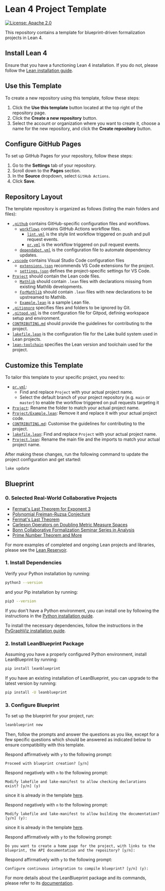 # Lean 4 Project Template

[![License: Apache 2.0](https://img.shields.io/badge/License-Apache_2.0-lightblue.svg)](https://opensource.org/licenses/Apache-2.0)

This repository contains a template for blueprint-driven formalization projects in Lean 4.

## Install Lean 4

Ensure that you have a functioning Lean 4 installation. If you do not, please follow
the [Lean installation guide](https://leanprover-community.github.io/get_started.html).

## Use this Template

To create a new repository using this template, follow these steps:

1. Click the **Use this template** button located at the top right of the repository page.
2. Click the **Create a new repository** button.
3. Select the account or organization where you want to create it, choose a name for the new
repository, and click the **Create repository** button.

## Configure GitHub Pages

To set up GitHub Pages for your repository, follow these steps:

1. Go to the **Settings** tab of your repository.
2. Scroll down to the **Pages** section.
3. In the **Source** dropdown, select `GitHub Actions`.
4. Click **Save**.

## Repository Layout

The template repository is organized as follows (listing the main folders and files):

- [`.github`](.github) contains GitHub-specific configuration files and workflows.
    - [`workflows`](.github/workflows) contains GitHub Actions workflow files.
        - [`lint.yml`](.github/workflows/lint.yml) is the style lint workflow triggered on push
        and pull request events.
        - [`pr.yml`](.github/workflows/pr.yml) is the workflow triggered on pull request events.
    - [`dependabot.yml`](.github/dependabot.yml) is the configuration file to automate dependency
    updates.
- [`.vscode`](.vscode) contains Visual Studio Code configuration files
    - [`extensions.json`](.vscode/extensions.json) recommends VS Code extensions for the project.
    - [`settings.json`](.vscode/settings.json) defines the project-specific settings for VS Code.
- [`Project`](Project) should contain the Lean code files.
    - [`Mathlib`](Project/Mathlib) should contain `.lean` files with declarations missing from
    existing Mathlib developments.
    - [`ForMathlib`](Project/ForMathlib) should contain `.lean` files with new declarations to
    be upstreamed to Mathlib.
    - [`Example.lean`](Project/Example.lean) is a sample Lean file.
- [`.gitignore`](.gitignore) specifies files and folders to be ignored by Git.
- [`.gitpod.yml`](.gitpod.yml) is the configuration file for Gitpod, defining workspace setup
and environment.
- [`CONTRIBUTING.md`](CONTRIBUTING.md) should provide the guidelines for contributing to the
project.
- [`lakefile.lean`](lakefile.lean) is the configuration file for the Lake build system used in
Lean projects.
- [`lean-toolchain`](lean-toolchain) specifies the Lean version and toolchain used for the project.

## Customize this Template

To tailor this template to your specific project, you need to:

- [`pr.yml`](.github/workflows/pr.yml):
    - Find and replace `Project` with your actual project name.
    - Select the default branch of your project repository (e.g. `main` or `master`) to
    enable the workflow triggered on pull requests targeting it
- [`Project`](Project): Rename the folder to match your actual project name.
- [`Project/Example.lean`](Project/Example.lean): Remove it and replace it with your actual
project code.
- [`CONTRIBUTING.md`](CONTRIBUTING.md): Customise the guidelines for contributing to the project.
- [`lakefile.lean`](lakefile.lean): Find and replace `Project` with your actual project name.
- [`Project.lean`](Project.lean): Rename the main file and the imports
to match your actual project name.

After making these changes, run the following command to update the project configuration and get started:

```bash
lake update
```

## Blueprint

### 0. Selected Real-World Collaborative Projects

- [Fermat's Last Theorem for Exponent 3](https://pitmonticone.github.io/FLT3/)
- [Polynomial Freiman-Ruzsa Conjecture](https://github.com/teorth/pfr)
- [Fermat's Last Theorem](https://imperialcollegelondon.github.io/FLT/)
- [Carleson Operators on Doubling Metric Measure Spaces](http://florisvandoorn.com/carleson/)
- [Bonn Collaborative Formalization Seminar Series in Analysis](https://github.com/fpvandoorn/BonnAnalysis)
- [Prime Number Theorem and More](https://github.com/AlexKontorovich/PrimeNumberTheoremAnd)

For more examples of completed and ongoing Lean projects and libraries, please
see the [Lean Reservoir](https://reservoir.lean-lang.org).

### 1. Install Dependencies

Verify your Python installation by running:

```bash
python3 --version
```

and your Pip installation by running:

```bash
pip3 --version
```

If you don't have a Python environment, you can install one by following the instructions in the
[Python installation guide](https://www.python.org/downloads/).

To install the necessary dependencies, follow the instructions in the
[PyGraphViz installation guide](https://pygraphviz.github.io/documentation/stable/install.html).

### 2. Install LeanBlueprint Package

Assuming you have a properly configured Python environment, install LeanBlueprint by running:

```bash
pip install leanblueprint
```

If you have an existing installation of LeanBlueprint, you can upgrade to the latest version by
running:

```bash
pip install -U leanblueprint
```

### 3. Configure Blueprint

To set up the blueprint for your project, run:

```bash
leanblueprint new
```

Then, follow the prompts and answer the questions as you like, except for a few specific
questions which should be answered as indicated below to ensure compatibility with this template.

Respond affirmatively with `y` to the following prompt:

```console
Proceed with blueprint creation? [y/n]
```

Respond negatively with `n` to the following prompt:

```console
Modify lakefile and lake-manifest to allow checking declarations exist? [y/n] (y)
```

since it is already in the template [here](/lakefile.lean#L15).

Respond negatively with `n` to the following prompt:

```console
Modify lakefile and lake-manifest to allow building the documentation? [y/n] (y):
```

since it is already in the template [here](/lakefile.lean#L21-L23).


Respond affirmatively with `y` to the following prompt:

```console
Do you want to create a home page for the project, with links to the blueprint, the API documentation and the repository? [y/n]:
```

Respond affirmatively with `y` to the following prompt:

```console
Configure continuous integration to compile blueprint? [y/n] (y):
```

For more details about the LeanBlueprint package and its commands, please refer to its
[documentation](https://github.com/PatrickMassot/leanblueprint/tree/master#starting-a-blueprint).
